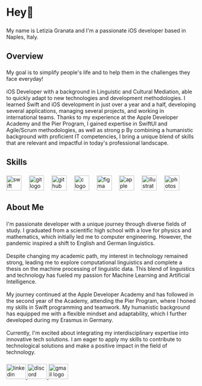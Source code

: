 <h1 align="left">Hey👋</h1>

###

<p align="left">My name is Letizia Granata and I'm a passionate iOS developer based in Naples, Italy.</p>

###

<h2 align="left">Overview</h2>

###

<p align="left">My goal is to simplify people's life and to help them in the challenges they face everyday!<br><br>iOS Developer with a background in Linguistic and Cultural Mediation, able to quickly adapt to new technologies and development methodologies. I learned Swift and iOS development in just over a year and a half, developing several applications, managing several projects, and working in international teams. Thanks to my experience at the Apple Developer Academy and the Pier Program, I gained expertise in SwiftUI and Agile/Scrum methodologies, as well as strong p By combining a humanistic background with proficient IT competencies, I bring a unique blend of skills that are relevant and impactful in today's professional landscape.</p>

###

<h2 align="left">Skills</h2>

###

<div align="left">
  <img src="https://cdn.jsdelivr.net/gh/devicons/devicon/icons/swift/swift-original.svg" height="40" alt="swift logo"  />
  <img width="12" />
  <img src="https://cdn.jsdelivr.net/gh/devicons/devicon/icons/git/git-original.svg" height="40" alt="git logo"  />
  <img width="12" />
  <img src="https://skillicons.dev/icons?i=github" height="40" alt="github logo"  />
  <img width="12" />
  <img src="https://cdn.jsdelivr.net/gh/devicons/devicon/icons/c/c-original.svg" height="40" alt="c logo"  />
  <img width="12" />
  <img src="https://cdn.jsdelivr.net/gh/devicons/devicon/icons/figma/figma-original.svg" height="40" alt="figma logo"  />
  <img width="12" />
  <img src="https://cdn.simpleicons.org/apple/000000" height="40" alt="apple logo"  />
  <img width="12" />
  <img src="https://cdn.jsdelivr.net/gh/devicons/devicon/icons/illustrator/illustrator-plain.svg" height="40" alt="illustrator logo"  />
  <img width="12" />
  <img src="https://cdn.jsdelivr.net/gh/devicons/devicon/icons/photoshop/photoshop-plain.svg" height="40" alt="photoshop logo"  />
</div>

###
<h2 align="left">About Me</h2>

###

<p align="left">I'm passionate developer with a unique journey through diverse fields of study. I graduated from a scientific high school with a love for physics and mathematics, which initially led me to computer engineering. However, the pandemic inspired a shift to English and German linguistics.<br><br>Despite changing my academic path, my interest in technology remained strong, leading me to explore computational linguistics and complete a thesis on the machine processing of linguistic data. This blend of linguistics and technology has fueled my passion for Machine Learning and Artificial Intelligence.<br><br>My journey continued at the Apple Developer Academy and has followed in the second year of the Academy, attending the Pier Program, where I honed my skills in Swift programming and teamwork. My humanistic background has equipped me with a flexible mindset and adaptability, which I further developed during my Erasmus in Germany.<br><br>Currently, I'm excited about integrating my interdisciplinary expertise into innovative tech solutions. I am eager to apply my skills to contribute to technological solutions and make a positive impact in the field of technology.</p>

###

<div align="left">
  <a href="www.linkedin.com/in/letizia-granata" target="_blank">
    <img src="https://raw.githubusercontent.com/maurodesouza/profile-readme-generator/master/src/assets/icons/social/linkedin/default.svg" width="52" height="40" alt="linkedin logo"  />
  </a>
  <a href="discordapp.com/users/letiziagranata" target="_blank">
    <img src="https://raw.githubusercontent.com/maurodesouza/profile-readme-generator/master/src/assets/icons/social/discord/default.svg" width="52" height="40" alt="discord logo"  />
  </a>
  <a href="letizia.granata01@gmail.com" target="_blank">
    <img src="https://raw.githubusercontent.com/maurodesouza/profile-readme-generator/master/src/assets/icons/social/gmail/default.svg" width="52" height="40" alt="gmail logo"  />
  </a>
</div>

###
